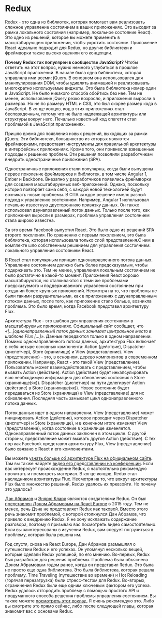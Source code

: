 # Redux

Redux - это одна из библиотек, которая помогает вам реализовать сложное управление состоянием в ваших приложениях. Это выходит за рамки локального состояния (например, локальное состояние React). Это одно из решений, которое вы можете применить в масштабирующем приложении, чтобы укротить состояние. Приложение React идеально подходит для Redux, но другие библиотеки и фреймворки также высоко оценили его концепции.

**Почему Redux так популярен в сообществе JavaScript?** Чтобы ответить на этот вопрос, нужно немного углубиться в прошлое JavaScript приложений. В начале была одна библиотека, которая управляла ими всеми: jQuery. В основном она использовался для манипулирования DOM, чтобы удивлять анимацией и реализовывать многократно используемые виджеты. Это была библиотека номер один в JavaScript. Не было никакого способа обойтись без нее. Тем не менее, использование jQuery резко возросло, и приложения выросли в размерах. Но не по размеру HTML и CSS, это был скорее размер кода в JavaScript. В конце концов, код в этих приложениях стал беспорядочным, потому что не было надлежащей архитектуры или структуры вокруг него. Печально известный код спагетти стал проблемой в JavaScript приложениях.

Пришло время для появления новых решений, выходящих за рамки jQuery. Эти библиотеки, большинство из которых являются фреймворками, предоставят инструменты для правильной архитектуры в интерфейсных приложениях. Кроме того, они привнесли взвешенные подходы к решению проблем. Эти решения позволили разработчикам внедрить одностраничные приложения (SPA).

Одностраничные приложения стали популярны, когда были выпущены первое поколение фреймворков и библиотек, в том числе Angular 1, Ember и Backbone. Внезапно у разработчиков появились фреймворки для создания масштабируемых веб-приложений. Однако, поскольку история повторяет сама себя, с каждой новой технологией будут возникать новые проблемы. В СПА каждое решение имело разный подход к управлению состоянием. Например, Angular 1 использовал печально известную двустороннюю привязку данных. Он также использовал двунаправленный поток данных. Только после того, как приложения выросли в размерах, проблема управления состоянием стала широко известна.

За это время Facebook выпустил React. Это было одно из решений SPA второго поколения. По сравнению с первым поколением, это была библиотека, которая использовала только слой представления.С ним в комплекте шло собственным решением для управления состоянием: локального управления состоянием React.

В React стал популярным принцип однонаправленного потока данных. Управление состоянием должно быть более предсказуемым, чтобы подерживать это. Тем не менее, управления локальным состоянием не было достаточно в какой-то момент. Приложения React хорошо масштабируются, но сталкиваются с теми же проблемами предсказуемого и поддерживаемого управления состоянием при создании более крупных приложений. Несмотря на то, что проблемы не были такими разрушительными, как в приложениях с двунаправленным потоком данных, после того, как приложение стало больше, возникла проблема. Это было время, когда Facebook представил архитектуру Flux.

Архитектура Flux - это шаблон для управления состоянием в масштабируемых приложениях. Официальный сайт сообщает, что *«[...]однонаправленный поток данных занимает центральное место в шаблоне Flux [...]»*. Данные передаются только в одном направлении. Помимо однонаправленного потока данных, архитектура Flux включает в себя четыре основных компонента: Action (действие), Dispatcher (диспетчер), Store (хранилище) и View (представление). View (представление) - это, в основном, дерево компонентов в современном приложении. Например, React - это такой View (представление). Пользователь может взаимодействовать с представлением, чтобы вызвать Action (действие). Action (действие) будет инкапсулировать всю необходимую информацию для обновления состояния в Store (хранилище(ях)). Dispatcher (диспетчер) на пути делегирует Action (действие) в Store (хранилище(ях)). Новое состояние будет передаваться из Store (хранилища) в View (представление) для их обновления. Последняя часть замыкает цикл однонаправленного потока данных.

Поток данных идет в одном направлении. View (представление) может инициировать Action (действие), которое проходит через Dispatcher (диспетчер) и Store (хранилище), и в конечном итоге изменяет View (представление), когда состояние в хранилище изменяется. Однонаправленный поток данных заключен в этом цикле. С другой стороны, представление может вызвать другое Action (действие). С тех пор как Facebook представил архитектуру Flux, View (представление) было связано с React и его компонентами.

Вы можете [узнать больше об архитектуре Flux на официальном сайте](https://facebook.github.io/flux/). Там вы также найдете [видео его представлении на конференции](https://youtu.be/nYkdrAPrdcw?list=PLb0IAmt7-GS188xDYE-u1ShQmFFGbrk0v). Если вас интересует происхождение Redux, я настоятельно рекомендую прочитать и посмотреть материал. В конце концов, Redux стал наследником архитектуры Flux. Несмотря на то, что вокруг архитектуры Flux было множество решений, Redux удалось их превзойти. Но почему это удалось?

[Дан Абрамов](https://twitter.com/dan_abramov) и [Эндрю Кларк](https://twitter.com/acdlite) являются создателями Redux. Он был [представлен Дэном Абрамовым на React Europe](https://www.youtube.com/watch?v=xsSnOQynTHs) в 2015 году. Тем не менее, речь Дэна не представляет Redux как таковой. Вместо этого речь знакомит проблемой, с которой столкнулся Дан Абрамов, что привело к внедрению Redux. Я не хочу исклажать содержание разговора, поэтому я призываю вас посмотреть видео самостоятельно. Если вы заинтересованы в изучении Redux, вам следует погрузиться в проблему, которая была решена им.

Год спустя, снова на React Europe, Дан Абрамов размышлял о путешествии Redux и его успехах. Он упомянул несколько вещей, которые сделали Redux успешной, по его мнению. Во-первых, Redux был разработан для решения проблемы. Проблема была объяснена Дэном Абрамовым годом ранее, когда он представил Redux. Это была не просто еще одна библиотека. Это была библиотека, которая решала проблему. Time Traveling (путешествие во времени) и Hot Reloading (горячая перезагрузка) были стресс-тестом для Redux. Во-вторых, ограничения Redux были еще одним ключевым фактором его успеха. Redux удалось отгородить проблему с помощью простого API и продуманного способа решения проблемы управления состоянием. Вы также можете [посмотреть этот доклад](https://www.youtube.com/watch?v=uvAXVMwHJXU). Я очень рекомендую это. Либо вы смотрите это прямо сейчас, либо после следующей главы, которая знакомит вас с основами Redux.

